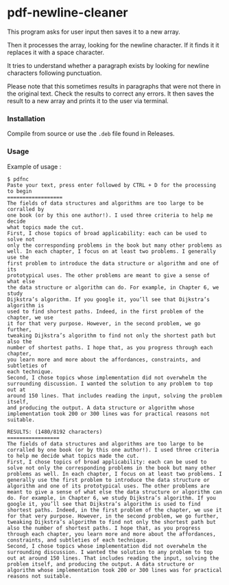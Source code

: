 # pdf-newline-cleaner
This program asks for user input then saves it to a new array.

Then it processes the array, looking for the newline character. If it finds it it replaces it with a space character. 
    
It tries to understand whether a paragraph exists by looking for newline characters following punctuation. 
    
Please note that this sometimes results in paragraphs that were not there in the original text. Check the results to correct any errors. It then saves the result to a new array and prints it to the user via terminal.

### Installation
Compile from source  or use the `.deb` file found in Releases.

### Usage
Example of usage : 
```terminal
$ pdfnc
Paste your text, press enter followed by CTRL + D for the processing to begin
==================
The fields of data structures and algorithms are too large to be corralled by
one book (or by this one author!). I used three criteria to help me decide
what topics made the cut.
First, I chose topics of broad applicability: each can be used to solve not
only the corresponding problems in the book but many other problems as
well. In each chapter, I focus on at least two problems. I generally use the
first problem to introduce the data structure or algorithm and one of its
prototypical uses. The other problems are meant to give a sense of what else
the data structure or algorithm can do. For example, in Chapter 6, we study
Dijkstra’s algorithm. If you google it, you’ll see that Dijkstra’s algorithm is
used to find shortest paths. Indeed, in the first problem of the chapter, we use
it for that very purpose. However, in the second problem, we go further,
tweaking Dijkstra’s algorithm to find not only the shortest path but also the
number of shortest paths. I hope that, as you progress through each chapter,
you learn more and more about the affordances, constraints, and subtleties of
each technique.
Second, I chose topics whose implementation did not overwhelm the
surrounding discussion. I wanted the solution to any problem to top out at
around 150 lines. That includes reading the input, solving the problem itself,
and producing the output. A data structure or algorithm whose
implementation took 200 or 300 lines was for practical reasons not suitable.

RESULTS: (1480/8192 characters)
=================
The fields of data structures and algorithms are too large to be corralled by one book (or by this one author!). I used three criteria to help me decide what topics made the cut.
First, I chose topics of broad applicability: each can be used to solve not only the corresponding problems in the book but many other problems as well. In each chapter, I focus on at least two problems. I generally use the first problem to introduce the data structure or algorithm and one of its prototypical uses. The other problems are meant to give a sense of what else the data structure or algorithm can do. For example, in Chapter 6, we study Dijkstra’s algorithm. If you google it, you’ll see that Dijkstra’s algorithm is used to find shortest paths. Indeed, in the first problem of the chapter, we use it for that very purpose. However, in the second problem, we go further, tweaking Dijkstra’s algorithm to find not only the shortest path but also the number of shortest paths. I hope that, as you progress through each chapter, you learn more and more about the affordances, constraints, and subtleties of each technique.
Second, I chose topics whose implementation did not overwhelm the surrounding discussion. I wanted the solution to any problem to top out at around 150 lines. That includes reading the input, solving the problem itself, and producing the output. A data structure or algorithm whose implementation took 200 or 300 lines was for practical reasons not suitable.
```
